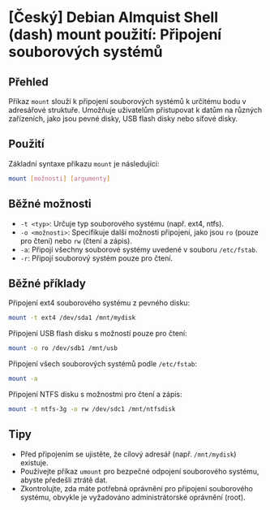 # [Český] Debian Almquist Shell (dash) mount použití: Připojení souborových systémů

## Přehled
Příkaz `mount` slouží k připojení souborových systémů k určitému bodu v adresářové struktuře. Umožňuje uživatelům přistupovat k datům na různých zařízeních, jako jsou pevné disky, USB flash disky nebo síťové disky.

## Použití
Základní syntaxe příkazu `mount` je následující:

```sh
mount [možnosti] [argumenty]
```

## Běžné možnosti
- `-t <typ>`: Určuje typ souborového systému (např. ext4, ntfs).
- `-o <možnosti>`: Specifikuje další možnosti připojení, jako jsou `ro` (pouze pro čtení) nebo `rw` (čtení a zápis).
- `-a`: Připojí všechny souborové systémy uvedené v souboru `/etc/fstab`.
- `-r`: Připojí souborový systém pouze pro čtení.

## Běžné příklady
Připojení ext4 souborového systému z pevného disku:

```sh
mount -t ext4 /dev/sda1 /mnt/mydisk
```

Připojení USB flash disku s možností pouze pro čtení:

```sh
mount -o ro /dev/sdb1 /mnt/usb
```

Připojení všech souborových systémů podle `/etc/fstab`:

```sh
mount -a
```

Připojení NTFS disku s možnostmi pro čtení a zápis:

```sh
mount -t ntfs-3g -o rw /dev/sdc1 /mnt/ntfsdisk
```

## Tipy
- Před připojením se ujistěte, že cílový adresář (např. `/mnt/mydisk`) existuje.
- Používejte příkaz `umount` pro bezpečné odpojení souborového systému, abyste předešli ztrátě dat.
- Zkontrolujte, zda máte potřebná oprávnění pro připojení souborového systému, obvykle je vyžadováno administrátorské oprávnění (root).